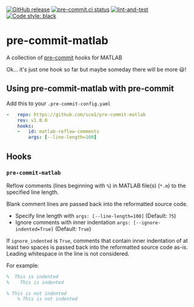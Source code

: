 [![GitHub release](https://img.shields.io/github/release/sco1/pre-commit-matlab.svg)](https://github.com/sco1/pre-commit-matlab/releases/latest)
[![pre-commit.ci status](https://results.pre-commit.ci/badge/github/sco1/pre-commit-matlab/main.svg)](https://results.pre-commit.ci/latest/github/sco1/pre-commit-matlab/main)
[![lint-and-test](https://github.com/sco1/pre-commit-matlab/actions/workflows/lint_test.yml/badge.svg?branch=main)](https://github.com/sco1/pre-commit-matlab/actions/workflows/lint_test.yml)
[![Code style: black](https://img.shields.io/badge/code%20style-black-black)](https://github.com/psf/black)
# pre-commit-matlab
A collection of [pre-commit](https://pre-commit.com/) hooks for MATLAB

Ok... it's just one hook so far but maybe someday there will be more 😃!

## Using pre-commit-matlab with pre-commit
Add this to your `.pre-commit-config.yaml`

```yaml
-   repo: https://github.com/sco1/pre-commit-matlab
    rev: v1.0.0
    hooks:
    -   id: matlab-reflow-comments
        args: [--line-length=100]
```

## Hooks
### `pre-commit-matlab`
Reflow comments (lines beginning with `%`) in MATLAB file(s) (`*.m`) to the specified line length.

Blank comment lines are passed back into the reformatted source code.

* Specify line length with `args: [--line-length=100]` (Default: `75`)
* Ignore comments with inner indentation `args: [--ignore-indented=True]` (Default: `True`)

If `ignore_indented` is `True`, comments that contain inner indentation of at least two spaces
is passed back into the reformatted source code as-is. Leading whitespace in the line is not
considered.

For example:
  ```matlab
  %  This is indented
  %    This is indented

  % This is not indented
      % This is not indented
  ```
